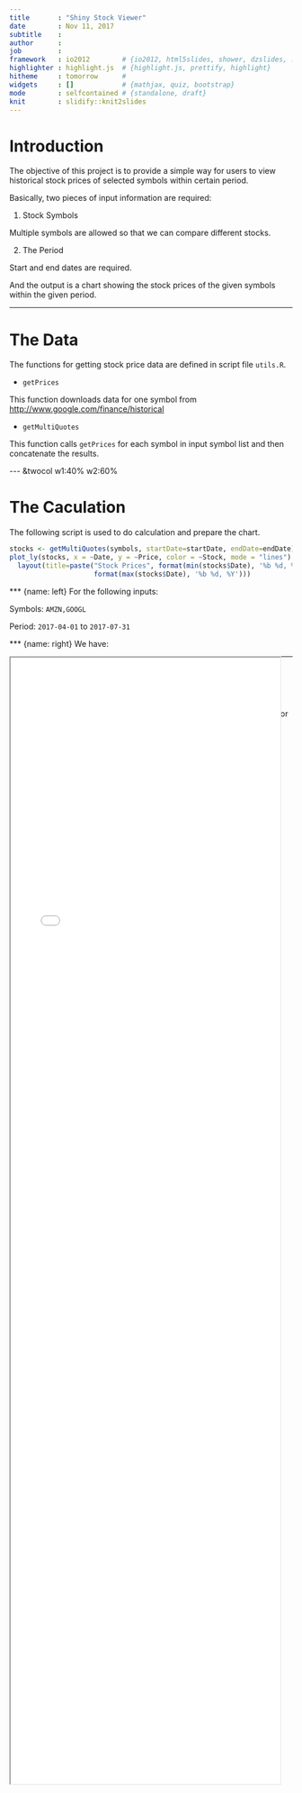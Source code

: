 ```yaml
---
title       : "Shiny Stock Viewer"
date        : Nov 11, 2017
subtitle    : 
author      : 
job         : 
framework   : io2012        # {io2012, html5slides, shower, dzslides, ...}
highlighter : highlight.js  # {highlight.js, prettify, highlight}
hitheme     : tomorrow      #
widgets     : []            # {mathjax, quiz, bootstrap}
mode        : selfcontained # {standalone, draft}
knit        : slidify::knit2slides
---
```


<style>
.title-slide {
  background-color: #EDE0CF; /* #EDE0CF;  #CBE7A5; #CA9F9D*/
}

.title-slide hgroup > h1{
 font-family: 'Oswald', 'Helvetica', sanserif; 
}

.title-slide hgroup > h1, 
.title-slide hgroup > h2 {
  color: RED;
}
slide h1 {
  font-size: 200%;
  color: BLUE;
}
</style>



# Introduction

The objective of this project is to provide a simple way for users to view historical stock prices of selected symbols within certain period.

Basically, two pieces of input information are required:

1. Stock Symbols

>>
   Multiple symbols are allowed so that we can compare different stocks.

2. The Period

>>
   Start and end dates are required.

And the output is a chart showing the stock prices of the given symbols within the given period.

---
# The Data

The functions for getting stock price data are defined in script file `utils.R`.

- `getPrices`

>>
   This function downloads data for one symbol from http://www.google.com/finance/historical

- `getMultiQuotes`

>>
   This function calls `getPrices` for each symbol in input symbol list and then concatenate the results.

--- &twocol w1:40% w2:60%
# The Caculation

The following script is used to do calculation and prepare the chart.


```r
stocks <- getMultiQuotes(symbols, startDate=startDate, endDate=endDate)
plot_ly(stocks, x = ~Date, y = ~Price, color = ~Stock, mode = "lines") %>%
  layout(title=paste("Stock Prices", format(min(stocks$Date), '%b %d, %Y'), "to",
                     format(max(stocks$Date), '%b %d, %Y')))
```

*** {name: left}
For the following inputs:

Symbols: `AMZN,GOOGL`

Period: `2017-04-01` to `2017-07-31`

*** {name: right}
We have:


<iframe src="demo.html" style="position:absolute;height:50%;width:50%"></iframe>


---
# The App


The chart has a side bar layout. The sidebar panel contains the controls for setting the symbols and the period. The main panel contains the result which is a plotly interactive chart showing the stock prices.

The app can accessed via:

http://steven0deng.shinyapps.io/a_simple_stock_view


